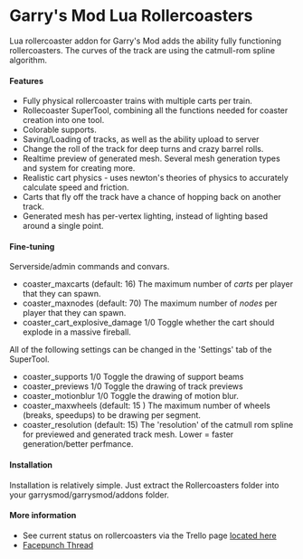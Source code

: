 Garry's Mod Lua Rollercoasters
==============================

Lua rollercoaster addon for Garry's Mod adds the ability fully functioning rollercoasters. The curves of the track are using the catmull-rom spline algorithm.


#### Features ####
* Fully physical rollercoaster trains with multiple carts per train.
* Rollecoaster SuperTool, combining all the functions needed for coaster creation into one tool.
* Colorable supports.
* Saving/Loading of tracks, as well as the ability upload to server
* Change the roll of the track for deep turns and crazy barrel rolls.
* Realtime preview of generated mesh. Several mesh generation types and system for creating more.
* Realistic cart physics - uses newton's theories of physics to accurately calculate speed and friction.
* Carts that fly off the track have a chance of hopping back on another track.
* Generated mesh has per-vertex lighting, instead of lighting based around a single point.

#### Fine-tuning ####
Serverside/admin commands and convars.
* coaster_maxcarts (default: 16) The maximum number of *carts* per player that they can spawn.
* coaster_maxnodes (default: 70) The maximum number of *nodes* per player that they can spawn.
* coaster_cart_explosive_damage 1/0 Toggle whether the cart should explode in a massive fireball.

All of the following settings can be changed in the 'Settings' tab of the SuperTool.
* coaster_supports 1/0 Toggle the drawing of support beams
* coaster_previews 1/0 Toggle the drawing of track previews
* coaster_motionblur 1/0 Toggle the drawing of motion blur.
* coaster_maxwheels (default: 15 ) The maximum number of wheels (breaks, speedups) to be drawing per segment.
* coaster_resolution (default: 15) The 'resolution' of the catmull rom spline for previewed and generated track mesh. Lower = faster generation/better perfmance.

#### Installation ####
Installation is relatively simple. Just extract the Rollercoasters folder into your garrysmod/garrysmod/addons folder.

#### More information ####
* See current status on rollercoasters via the Trello page [located here](https://trello.com/board/rollercoaster/4fd3f7084971ae066211c8ad)
* [Facepunch Thread](http://does_not_exist_yet)